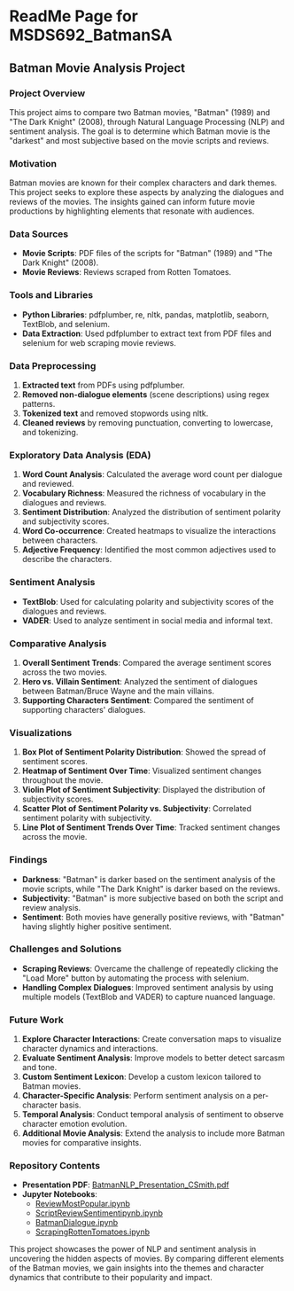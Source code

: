 # ReadMe Page for MSDS692_BatmanSA
## Batman Movie Analysis Project

### Project Overview
This project aims to compare two Batman movies, "Batman" (1989) and "The Dark Knight" (2008), through Natural Language Processing (NLP) and sentiment analysis. The goal is to determine which Batman movie is the "darkest" and most subjective based on the movie scripts and reviews.

### Motivation
Batman movies are known for their complex characters and dark themes. This project seeks to explore these aspects by analyzing the dialogues and reviews of the movies. The insights gained can inform future movie productions by highlighting elements that resonate with audiences.

### Data Sources
- **Movie Scripts**: PDF files of the scripts for "Batman" (1989) and "The Dark Knight" (2008).
- **Movie Reviews**: Reviews scraped from Rotten Tomatoes.

### Tools and Libraries
- **Python Libraries**: pdfplumber, re, nltk, pandas, matplotlib, seaborn, TextBlob, and selenium.
- **Data Extraction**: Used pdfplumber to extract text from PDF files and selenium for web scraping movie reviews.

### Data Preprocessing
1. **Extracted text** from PDFs using pdfplumber.
2. **Removed non-dialogue elements** (scene descriptions) using regex patterns.
3. **Tokenized text** and removed stopwords using nltk.
4. **Cleaned reviews** by removing punctuation, converting to lowercase, and tokenizing.

### Exploratory Data Analysis (EDA)
1. **Word Count Analysis**: Calculated the average word count per dialogue and reviewed.
2. **Vocabulary Richness**: Measured the richness of vocabulary in the dialogues and reviews.
3. **Sentiment Distribution**: Analyzed the distribution of sentiment polarity and subjectivity scores.
4. **Word Co-occurrence**: Created heatmaps to visualize the interactions between characters.
5. **Adjective Frequency**: Identified the most common adjectives used to describe the characters.

### Sentiment Analysis
- **TextBlob**: Used for calculating polarity and subjectivity scores of the dialogues and reviews.
- **VADER**: Used to analyze sentiment in social media and informal text.

### Comparative Analysis
1. **Overall Sentiment Trends**: Compared the average sentiment scores across the two movies.
2. **Hero vs. Villain Sentiment**: Analyzed the sentiment of dialogues between Batman/Bruce Wayne and the main villains.
3. **Supporting Characters Sentiment**: Compared the sentiment of supporting characters' dialogues.

### Visualizations
1. **Box Plot of Sentiment Polarity Distribution**: Showed the spread of sentiment scores.
2. **Heatmap of Sentiment Over Time**: Visualized sentiment changes throughout the movie.
3. **Violin Plot of Sentiment Subjectivity**: Displayed the distribution of subjectivity scores.
4. **Scatter Plot of Sentiment Polarity vs. Subjectivity**: Correlated sentiment polarity with subjectivity.
5. **Line Plot of Sentiment Trends Over Time**: Tracked sentiment changes across the movie.

### Findings
- **Darkness**: "Batman" is darker based on the sentiment analysis of the movie scripts, while "The Dark Knight" is darker based on the reviews.
- **Subjectivity**: "Batman" is more subjective based on both the script and review analysis.
- **Sentiment**: Both movies have generally positive reviews, with "Batman" having slightly higher positive sentiment.

### Challenges and Solutions
- **Scraping Reviews**: Overcame the challenge of repeatedly clicking the "Load More" button by automating the process with selenium.
- **Handling Complex Dialogues**: Improved sentiment analysis by using multiple models (TextBlob and VADER) to capture nuanced language.

### Future Work
1. **Explore Character Interactions**: Create conversation maps to visualize character dynamics and interactions.
2. **Evaluate Sentiment Analysis**: Improve models to better detect sarcasm and tone.
3. **Custom Sentiment Lexicon**: Develop a custom lexicon tailored to Batman movies.
4. **Character-Specific Analysis**: Perform sentiment analysis on a per-character basis.
5. **Temporal Analysis**: Conduct temporal analysis of sentiment to observe character emotion evolution.
6. **Additional Movie Analysis**: Extend the analysis to include more Batman movies for comparative insights.

### Repository Contents
- **Presentation PDF**: [BatmanNLP_Presentation_CSmith.pdf](./BatmanNLP_Presentation_CSmith.pdf)
- **Jupyter Notebooks**:
  - [ReviewMostPopular.ipynb](./ReviewMostPopular.ipynb)
  - [ScriptReviewSentimentipynb.ipynb](./ScriptReviewSentimentipynb.ipynb)
  - [BatmanDialogue.ipynb](./BatmanDialogue.ipynb)
  - [ScrapingRottenTomatoes.ipynb](./ScrapingRottenTomatoes.ipynb)

This project showcases the power of NLP and sentiment analysis in uncovering the hidden aspects of movies. By comparing different elements of the Batman movies, we gain insights into the themes and character dynamics that contribute to their popularity and impact.
